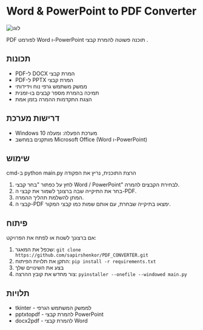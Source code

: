 # Word & PowerPoint to PDF Converter
![לוגו](pdf-to-x.ico)

PDF לפורמט Word ו-PowerPoint  תוכנה פשוטה להמרת קבצי  .

## תכונות

-  PDF-ל DOCX המרת קבצי 
- PDF-ל PPTX המרת קבצי
- ממשק משתמש גרפי נוח וידידותי
- תמיכה בהמרת מספר קבצים בו-זמנית
- הצגת התקדמות ההמרה בזמן אמת

## דרישות מערכת

-  Windows 10 מערכת הפעלה: ומעלה
- מותקנים במחשב Microsoft Office (Word ו-PowerPoint) 


## שימוש
cmd-ב python main.py הרצת התוכנית, נריץ את הפקודה 
1. לחץ על כפתור "בחר קבצי Word / PowerPoint" לבחירת הקבצים להמרה.
2. בחר את התיקייה שבה ברצונך לשמור את קבצי ה-PDF.
3. המתן להשלמת תהליך ההמרה.
4. קבצי ה-PDF ימצאו בתיקייה שבחרת, עם אותם שמות כמו קבצי המקור.

## פיתוח

אם ברצונך לשנות או לפתח את הפרויקט:

1. שכפל את המאגר: `git clone https://github.com/sapirshenkor/PDF_CONVERTER.git`
2. התקן את תלויות הפיתוח: `pip install -r requirements.txt`
3. בצע את השינויים שלך
4. צור מחדש את קובץ ההרצה: `pyinstaller --onefile --windowed main.py`

## תלויות

- tkinter - לממשק המשתמש הגרפי
- pptxtopdf - להמרת קבצי PowerPoint
- docx2pdf - להמרת קבצי Word

